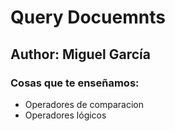 # Query Docuemnts
## Author: Miguel García
### Cosas que te enseñamos:

* Operadores de comparacion
* Operadores lógicos